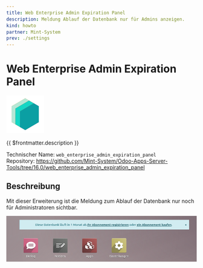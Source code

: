 ```yaml
---
title: Web Enterprise Admin Expiration Panel
description: Meldung Ablauf der Datenbank nur für Admins anzeigen.
kind: howto
partner: Mint-System
prev: ./settings
---
```

# Web Enterprise Admin Expiration Panel
![icon_oms_box](attachments/icons_odoo_mint_system.png)

{{ $frontmatter.description }}

Technischer Name: `web_enterprise_admin_expiration_panel`\
Repository: <https://github.com/Mint-System/Odoo-Apps-Server-Tools/tree/16.0/web_enterprise_admin_expiration_panel>

## Beschreibung

Mit dieser Erweiterung ist die Meldung zum Ablauf der Datenbank nur noch für Administratoren sichtbar.

![](attachments/Web%20Enterprise%20Admin%20Expiration%20Panel.png)
